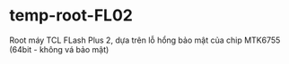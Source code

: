 # temp-root-FL02
Root máy TCL FLash Plus 2, dựa trên lỗ hổng bảo mật của chip MTK6755 (64bit - không vá bảo mật)
